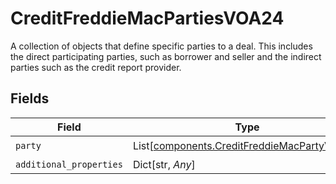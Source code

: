 # CreditFreddieMacPartiesVOA24

A collection of objects that define specific parties to a deal. This includes the direct participating parties, such as borrower and seller and the indirect parties such as the credit report provider.


## Fields

| Field                                                                                                | Type                                                                                                 | Required                                                                                             | Description                                                                                          |
| ---------------------------------------------------------------------------------------------------- | ---------------------------------------------------------------------------------------------------- | ---------------------------------------------------------------------------------------------------- | ---------------------------------------------------------------------------------------------------- |
| `party`                                                                                              | List[[components.CreditFreddieMacPartyVOA24](../../models/components/creditfreddiemacpartyvoa24.md)] | :heavy_check_mark:                                                                                   | N/A                                                                                                  |
| `additional_properties`                                                                              | Dict[str, *Any*]                                                                                     | :heavy_minus_sign:                                                                                   | N/A                                                                                                  |